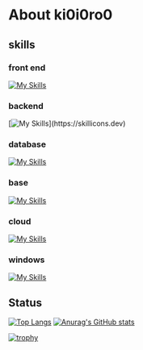# About ki0i0ro0

## skills

### front end
[![My Skills](https://skillicons.dev/icons?i=js,ts,html,css,sass,svg,react,vue,graphql,nextjs,nuxtjs,materialui,vite)](https://skillicons.dev)

### backend
[![My Skills](https://skillicons.dev/icons?i=nodejs,jest,express,prisma,nginx,)](https://skillicons.dev)

### database
[![My Skills](https://skillicons.dev/icons?i=dynamodb,postgres,mysql,redis)](https://skillicons.dev)

### base
[![My Skills](https://skillicons.dev/icons?i=git,docker,github,gitlab,linux,md,vscode)](https://skillicons.dev)

### cloud
[![My Skills](https://skillicons.dev/icons?i=aws,firebase,vercel,heroku)](https://skillicons.dev)

### windows
[![My Skills](https://skillicons.dev/icons?i=cs,dotnet,powershell,visualstudio)](https://skillicons.dev)

## Status
[![Top Langs](https://github-readme-stats.vercel.app/api/top-langs/?username=ki0i0ro0&layout=compact)](https://github.com/ki0i0ro0/github-readme-stats)
[![Anurag's GitHub stats](https://github-readme-stats.vercel.app/api?username=ki0i0ro0)](https://github.com/ki0i0ro0/github-readme-stats)

[![trophy](https://github-profile-trophy.vercel.app/?username=ki0i0ro0)](https://github.com/ki0i0ro0/github-profile-trophy)

<!--
**ki0i0ro0/ki0i0ro0** is a ✨ _special_ ✨ repository because its `README.md` (this file) appears on your GitHub profile.

Here are some ideas to get you started:

- 🔭 I’m currently working on ...
- 🌱 I’m currently learning ...
- 👯 I’m looking to collaborate on ...
- 🤔 I’m looking for help with ...
- 💬 Ask me about ...
- 📫 How to reach me: ...
- 😄 Pronouns: ...
- ⚡ Fun fact: ...
-->
